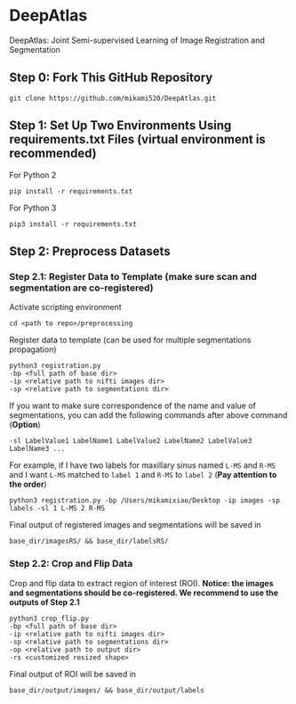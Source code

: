 # DeepAtlas
DeepAtlas: Joint Semi-supervised Learning of Image Registration and Segmentation

## Step 0: Fork This GitHub Repository 
```
git clone https://github.com/mikami520/DeepAtlas.git
```

## Step 1: Set Up Two Environments Using requirements.txt Files (virtual environment is recommended)
For Python 2
```
pip install -r requirements.txt
```
For Python 3
```
pip3 install -r requirements.txt
```

## Step 2: Preprocess Datasets
### Step 2.1: Register Data to Template (make sure scan and segmentation are co-registered)
Activate scripting environment
```
cd <path to repo>/preprocessing
```
Register data to template (can be used for multiple segmentations propagation)
```
python3 registration.py 
-bp <full path of base dir> 
-ip <relative path to nifti images dir> 
-sp <relative path to segmentations dir> 
```
If you want to make sure correspondence of the name and value of segmentations, you can add the following commands after above command (**Option**)
```
-sl LabelValue1 LabelName1 LabelValue2 LabelName2 LabelValue3 LabelName3 ...
```
For example, if I have two labels for maxillary sinus named ```L-MS``` and ```R-MS``` and I want ```L-MS``` matched to ```label 1``` and ```R-MS``` to ```label 2``` (**Pay attention to the order**)
```
python3 registration.py -bp /Users/mikamixiao/Desktop -ip images -sp labels -sl 1 L-MS 2 R-MS
```
Final output of registered images and segmentations will be saved in 
```
base_dir/imagesRS/ && base_dir/labelsRS/
```
### Step 2.2: Crop and Flip Data
Crop and flip data to extract region of interest (ROI). **Notice: the images and segmentations should be co-registered. We recommend to use the outputs of Step 2.1**
```
python3 crop_flip.py 
-bp <full path of base dir> 
-ip <relative path to nifti images dir> 
-sp <relative path to segmentations dir> 
-op <relative path to output dir> 
-rs <customized resized shape>
```
Final output of ROI will be saved in
```
base_dir/output/images/ && base_dir/output/labels
```
